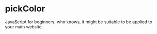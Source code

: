 # pickColor
JavaScript for beginners, who knows, it might be suitable to be applied to your main website.
